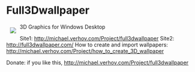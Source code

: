 Full3Dwallpaper
===============
<img src="https://github.com/Verhov/Full3Dwallpaper/blob/master/awesome.png?raw=true" style="float:left;margin:10px" />

3D Graphics for Windows Desktop

Site1: http://michael.verhov.com/Project/full3dwallpaper
Site2: http://full3dwallpaper.com/
How to create and import wallpapers: http://michael.verhov.com/Project/how_to_create_3D_wallpaper

Donate:
if you like this,
http://michael.verhov.com/Project/full3dwallpaper

